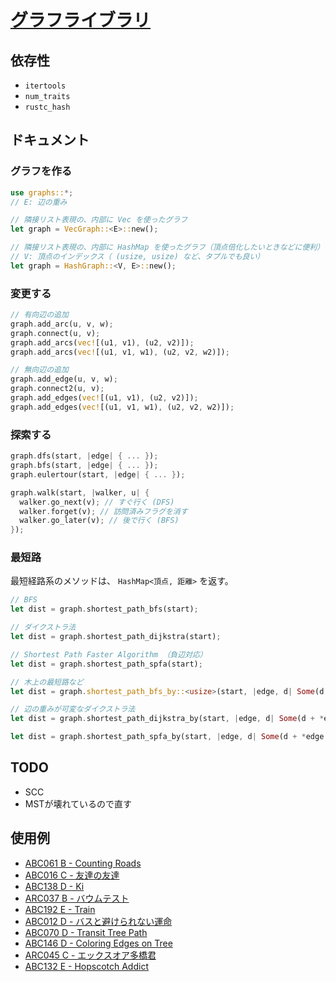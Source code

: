 # [グラフライブラリ](https://github.com/magurofly/cp-library-rs/blob/main/src/graphs.rs)

## 依存性

* `itertools`
* `num_traits`
* `rustc_hash`

## ドキュメント

### グラフを作る

```rust
use graphs::*;
// E: 辺の重み

// 隣接リスト表現の、内部に Vec を使ったグラフ
let graph = VecGraph::<E>::new();

// 隣接リスト表現の、内部に HashMap を使ったグラフ（頂点倍化したいときなどに便利）
// V: 頂点のインデックス（ (usize, usize) など、タプルでも良い）
let graph = HashGraph::<V, E>::new();
```

### 変更する

```rust
// 有向辺の追加
graph.add_arc(u, v, w);
graph.connect(u, v);
graph.add_arcs(vec![(u1, v1), (u2, v2)]);
graph.add_arcs(vec![(u1, v1, w1), (u2, v2, w2)]);

// 無向辺の追加
graph.add_edge(u, v, w);
graph.connect2(u, v);
graph.add_edges(vec![(u1, v1), (u2, v2)]);
graph.add_edges(vec![(u1, v1, w1), (u2, v2, w2)]);
```

### 探索する

```rust
graph.dfs(start, |edge| { ... });
graph.bfs(start, |edge| { ... });
graph.eulertour(start, |edge| { ... });

graph.walk(start, |walker, u| {
  walker.go_next(v); // すぐ行く (DFS)
  walker.forget(v); // 訪問済みフラグを消す
  walker.go_later(v); // 後で行く (BFS)
});
```

### 最短路

最短経路系のメソッドは、 `HashMap<頂点, 距離>` を返す。

```rust
// BFS
let dist = graph.shortest_path_bfs(start);

// ダイクストラ法
let dist = graph.shortest_path_dijkstra(start);

// Shortest Path Faster Algorithm （負辺対応）
let dist = graph.shortest_path_spfa(start);

// 木上の最短路など
let dist = graph.shortest_path_bfs_by::<usize>(start, |edge, d| Some(d + 1) );

// 辺の重みが可変なダイクストラ法
let dist = graph.shortest_path_dijkstra_by(start, |edge, d| Some(d + *edge.weight()) );

let dist = graph.shortest_path_spfa_by(start, |edge, d| Some(d + *edge.weight()) );
```

<!--
### 最小全域木

```rust
let (cost, subgraph) = graph.minimum_spanning_tree_prim(root);
```
-->

## TODO
 
* SCC
* MSTが壊れているので直す

## 使用例

* [ABC061 B - Counting Roads](https://atcoder.jp/contests/abc061/submissions/23472094)
* [ABC016 C - 友達の友達](https://atcoder.jp/contests/abc016/submissions/23472744)
* [ABC138 D - Ki](https://atcoder.jp/contests/abc138/submissions/23472889)
* [ARC037 B - バウムテスト](https://atcoder.jp/contests/arc037/submissions/23473403)
* [ABC192 E - Train](https://atcoder.jp/contests/abc192/submissions/23473685)
* [ABC012 D - バスと避けられない運命](https://atcoder.jp/contests/abc012/submissions/23478433)
* [ABC070 D - Transit Tree Path](https://atcoder.jp/contests/abc070/submissions/23478521)
* [ABC146 D - Coloring Edges on Tree](https://atcoder.jp/contests/abc146/submissions/23481393)
* [ARC045 C - エックスオア多橋君](https://atcoder.jp/contests/arc045/submissions/23512154)
* [ABC132 E - Hopscotch Addict](https://atcoder.jp/contests/abc132/submissions/23541308)
